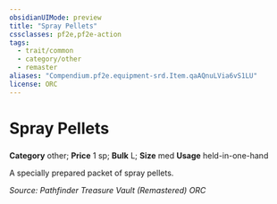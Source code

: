 ```yaml
---
obsidianUIMode: preview
title: "Spray Pellets"
cssclasses: pf2e,pf2e-action
tags:
  - trait/common
  - category/other
  - remaster
aliases: "Compendium.pf2e.equipment-srd.Item.qaAQnuLVia6vS1LU"
license: ORC
---
```

# Spray Pellets

### 

**Category** other; 
**Price** 1 sp; 
**Bulk** L; **Size** med
**Usage** held-in-one-hand

A specially prepared packet of spray pellets.

*Source: Pathfinder Treasure Vault (Remastered)*
*ORC*